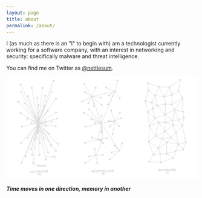 ```yaml
---
layout: page
title: about
permalink: /about/
---
```


I (as much as there is an "I" to begin with) am a technologist currently working for a software company, with an interest in networking and security: specifically malware and threat intelligence. 

You can find me on Twitter as [@nettlesum](https://twitter.com/nettlesum). 

![rhizome](/assets/main/rhizome.png)

***Time moves in one direction, memory in another***
